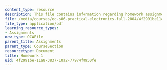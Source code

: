 ```yaml
---
content_type: resource
description: This file contains information regarding homework assignment 1.
file: /media/courses/ec-s06-practical-electronics-fall-2004/4f2991be11a8383710a277974f8950fe_MITEC_S06F04_hw1.pdf
file_type: application/pdf
learning_resource_types:
- Assignments
ocw_type: OCWFile
parent_title: Assignments
parent_type: CourseSection
resourcetype: Document
title: Homework 1
uid: 4f2991be-11a8-3837-10a2-77974f8950fe
---
```

